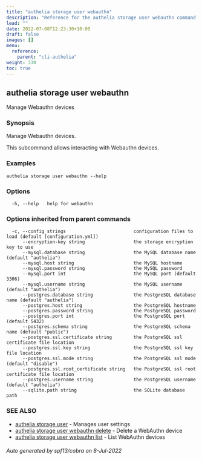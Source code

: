 ```yaml
---
title: "authelia storage user webauthn"
description: "Reference for the authelia storage user webauthn command."
lead: ""
date: 2022-07-08T12:23:30+10:00
draft: false
images: []
menu:
  reference:
    parent: "cli-authelia"
weight: 330
toc: true
---
```


## authelia storage user webauthn

Manage Webauthn devices

### Synopsis

Manage Webauthn devices.

This subcommand allows interacting with Webauthn devices.

### Examples

```
authelia storage user webauthn --help
```

### Options

```
  -h, --help   help for webauthn
```

### Options inherited from parent commands

```
  -c, --config strings                         configuration files to load (default [configuration.yml])
      --encryption-key string                  the storage encryption key to use
      --mysql.database string                  the MySQL database name (default "authelia")
      --mysql.host string                      the MySQL hostname
      --mysql.password string                  the MySQL password
      --mysql.port int                         the MySQL port (default 3306)
      --mysql.username string                  the MySQL username (default "authelia")
      --postgres.database string               the PostgreSQL database name (default "authelia")
      --postgres.host string                   the PostgreSQL hostname
      --postgres.password string               the PostgreSQL password
      --postgres.port int                      the PostgreSQL port (default 5432)
      --postgres.schema string                 the PostgreSQL schema name (default "public")
      --postgres.ssl.certificate string        the PostgreSQL ssl certificate file location
      --postgres.ssl.key string                the PostgreSQL ssl key file location
      --postgres.ssl.mode string               the PostgreSQL ssl mode (default "disable")
      --postgres.ssl.root_certificate string   the PostgreSQL ssl root certificate file location
      --postgres.username string               the PostgreSQL username (default "authelia")
      --sqlite.path string                     the SQLite database path
```

### SEE ALSO

* [authelia storage user](authelia_storage_user.md)	 - Manages user settings
* [authelia storage user webauthn delete](authelia_storage_user_webauthn_delete.md)	 - Delete a WebAuthn device
* [authelia storage user webauthn list](authelia_storage_user_webauthn_list.md)	 - List WebAuthn devices

###### Auto generated by spf13/cobra on 8-Jul-2022

